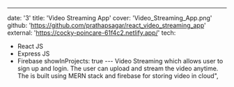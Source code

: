 ---
date: '3'
title: 'Video Streaming App'
cover: 'Video_Streaming_App.png'
github: 'https://github.com/prathapsagar/react_video_streaming_app'
external: 'https://cocky-poincare-61f4c2.netlify.app/'
tech:
  - React JS
  - Express JS
  - Firebase
showInProjects: true
--- Video Streaming which allows user to sign up and login. The user can upload and stream the video anytime. The is built using MERN stack and firebase for storing video in cloud",

